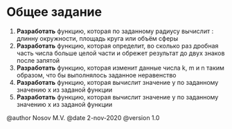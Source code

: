 # Общее задание
1. **Разработать** функцию, которая по заданному радиусу вычислит : длинну окружности, площадь круга или объём сферы
2. **Разработать** функцию, которая определит, во сколько раз дробная часть числа больше целой части и обрежет результат до двух знаков после запятой
3. **Разработать** функцию, которая изменит данные числа k, m и n таким образом, что бы выполнялось заданное неравенство
4. **Разработать** функцию, которая вычислит значение y по заданному значению x из заданой функции 
5. **Разработать** функцию, которая вычислит значение y по заданному значению x из заданой функции 

@author Nosov M.V.
@date 2-nov-2020
@version 1.0
